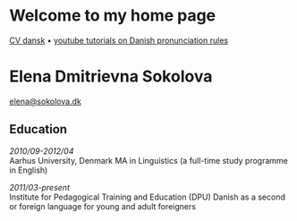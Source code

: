# Welcome to my home page

[CV dansk](cv-dansk) • [youtube tutorials on Danish pronunciation rules](https://www.youtube.com/channel/UC9Y6VV8O3UrWC-A0WMlWxNw)


# Elena Dmitrievna Sokolova

[elena@sokolova.dk](mailto:elena@sokolova.dk)
## Education

*2010/09-2012/04*  
Aarhus University, Denmark
MA in Linguistics (a full-time study programme in English)

*2011/03-present*  
Institute for Pedagogical Training and Education (DPU) Danish as a second or foreign language for young and adult foreigners
